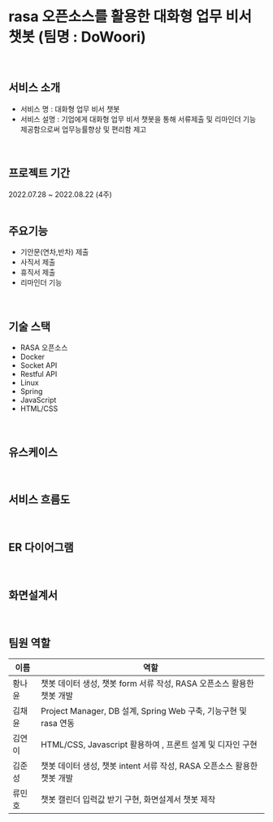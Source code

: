 # rasa 오픈소스를 활용한 대화형 업무 비서 챗봇 (팀명 : DoWoori)
<br>

## 서비스 소개
* 서비스 명 : 대화형 업무 비서 챗봇  
* 서비스 설명 : 기업에게 대화형 업무 비서 챗봇을 통해 서류제출 및 리마인더 기능 제공함으로써 업무능률향상 및 편리함 제고
<br>

## 프로젝트 기간
2022.07.28 ~ 2022.08.22 (4주)
<br>
<br>
## 주요기능 
* 기안문(연차,반차) 제출
* 사직서 제출
* 휴직서 제출
* 리마인더 기능 
<br>

## 기술 스택
* RASA 오픈소스
* Docker
* Socket API
* Restful API
* Linux
* Spring
* JavaScript
* HTML/CSS
<br>

## 유스케이스
<br>

## 서비스 흐름도
<br>

## ER 다이어그램
<br>

## 화면설계서
<br>

## 팀원 역할
| 이름    | 역할                                            
|------|------------|
| 황나윤  |챗봇 데이터 생성, 챗봇  form 서류 작성, RASA 오픈소스 활용한 챗봇 개발| 
| 김채윤  |Project Manager, DB 설계, Spring Web 구축, 기능구현 및 rasa 연동|
| 김연이  |HTML/CSS, Javascript 활용하여 , 프론트 설계 및 디자인 구현|
| 김준성  |챗봇 데이터 생성, 챗봇 intent 서류 작성, RASA 오픈소스 활용한 챗봇 개발 |   
| 류민호  |챗봇 캘린더 입력값 받기 구현, 화면설계서 챗봇 제작 |

